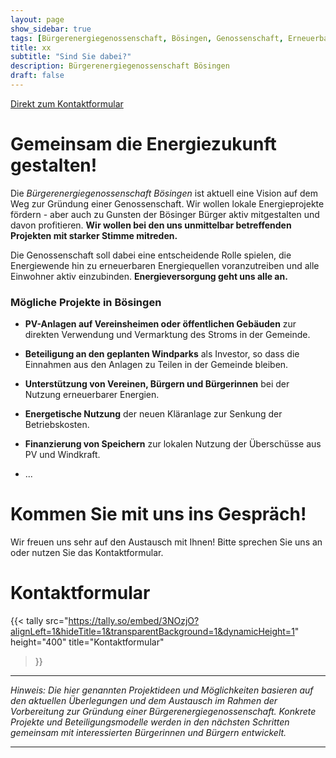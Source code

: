```yaml
---
layout: page
show_sidebar: true
tags: [Bürgerenergiegenossenschaft, Bösingen, Genossenschaft, Erneuerbare Energien, Klimaschutz]
title: xx
subtitle: "Sind Sie dabei?"
description: Bürgerenergiegenossenschaft Bösingen
draft: false
---
```


[Direkt zum Kontaktformular](#kontaktformular)


# Gemeinsam die Energie&shy;zukunft gestalten!

Die *Bürgerenergiegenossenschaft Bösingen* ist aktuell eine Vision auf dem Weg zur Gründung einer Genossenschaft. Wir wollen lokale Energieprojekte fördern - aber auch zu Gunsten der Bösinger Bürger aktiv mitgestalten und davon profitieren. **Wir wollen bei den uns unmittelbar betreffenden Projekten mit starker Stimme mitreden.**

Die Genossenschaft soll dabei eine entscheidende Rolle spielen, die Energiewende hin zu erneuerbaren Energiequellen voranzutreiben und alle Einwohner aktiv einzubinden. **Energieversorgung geht uns alle an.**


### Mögliche Projekte in Bösingen

* **PV-Anlagen auf Vereinsheimen oder öffentlichen Gebäuden** zur direkten Verwendung und Vermarktung des Stroms in der Gemeinde.

* **Beteiligung an den geplanten Windparks** als Investor, so dass die Einnahmen aus den Anlagen zu Teilen in der Gemeinde bleiben.

* **Unterstützung von Vereinen, Bürgern und Bürgerinnen** bei der Nutzung erneuerbarer Energien.

* **Energetische Nutzung** der neuen Kläranlage zur Senkung der Betriebskosten.

* **Finanzierung von Speichern** zur lokalen Nutzung der Überschüsse aus PV und Windkraft.

* ...


# Kommen Sie mit uns ins Gespräch!

Wir freuen uns sehr auf den Austausch mit Ihnen! Bitte sprechen Sie uns an oder nutzen Sie das Kontaktformular.


# Kontaktformular

{{< tally
    src="https://tally.so/embed/3NOzjO?alignLeft=1&hideTitle=1&transparentBackground=1&dynamicHeight=1"
    height="400"
    title="Kontaktformular"
>}}

---

*Hinweis: Die hier genannten Projektideen und Möglichkeiten basieren auf den aktuellen Überlegungen und dem Austausch im Rahmen der Vorbereitung zur Gründung einer Bürgerenergiegenossenschaft. Konkrete Projekte und Beteiligungsmodelle werden in den nächsten Schritten gemeinsam mit interessierten Bürgerinnen und Bürgern entwickelt.*

---
